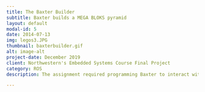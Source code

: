 ```yaml
---
title: The Baxter Builder
subtitle: Baxter builds a MEGA BLOKS pyramid
layout: default
modal-id: 5
date: 2014-07-13
img: legos3.JPG
thumbnail: baxterbuilder.gif
alt: image-alt
project-date: December 2019
client: Northwestern's Embedded Systems Course Final Project
category: ROS
description: The assignment required programming Baxter to interact with its environment to perform a task. Using OpenCV and MoveIt, this project was designed for Baxter to assemble a 3-brick pyramid by determining the inconsistent pick coordinates. <br>  <div align="center"><iframe width="560" height="315" src="https://www.youtube-nocookie.com/embed/mz1FwBR94og" frameborder="0" allow="accelerometer; autoplay; encrypted-media; gyroscope; picture-in-picture" allowfullscreen></iframe></div><br><br>To see more you can visit the <a href="https://github.com/marcelbonnici/final-project-megabloks">GitHub repository</a>

---
```

